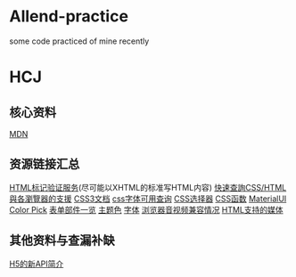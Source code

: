 # Allend-practice
some code practiced of mine recently
# HCJ
## 核心资料
[MDN](https://developer.mozilla.org/zh-CN/docs/Learn)
## 资源链接汇总
[HTML标记验证服务](https://validator.w3.org/)(尽可能以XHTML的标准写HTML内容)
[快速查詢CSS/HTML與各瀏覽器的支援](https://caniuse.com/)
[CSS3文档](http://www.w3chtml.com/css3/)
[css字体可用查询](https://www.cssfontstack.com/)
[CSS选择器](https://www.w3school.com.cn/cssref/css_selectors.asp)
[CSS函数](https://www.w3cplus.com/css/css-functions.html)
[MaterialUI Color Pick](https://www.materialui.co/colors)
[表单部件一览](https://developer.mozilla.org/zh-CN/docs/Learn/HTML/Forms/The_native_form_widgets)
[主题色](https://colorhunt.co/)
[字体](https://fonts.google.com/)
[浏览器音视频兼容情况](https://developer.mozilla.org/zh-CN/docs/Web/HTML/Supported_media_formats#%E6%B5%8F%E8%A7%88%E5%99%A8%E5%85%BC%E5%AE%B9%E6%83%85%E5%86%B5)
[HTML支持的媒体](https://developer.mozilla.org/zh-CN/docs/Web/HTML/Supported_media_formats)
## 其他资料与查漏补缺
[H5的新API简介](https://www.wikiwand.com/zh-tw/HTML5#/%E6%96%B0%E7%9A%84API)


